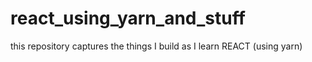 # react_using_yarn_and_stuff
this repository captures the things I build as I learn REACT (using yarn) 
